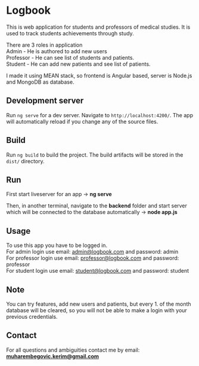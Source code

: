# Logbook

This is web application for students and professors of medical studies. It is used to track students achievements through study.

There are 3 roles in application<br>
Admin - He is authored to add new users<br> 
Professor - He can see list of students and patients.<br>
Student - He can add new patients and see list of patients.<br>

I made it using MEAN stack, so frontend is Angular based, server is Node.js and MongoDB as database.

## Development server

Run `ng serve` for a dev server. Navigate to `http://localhost:4200/`. The app will automatically reload if you change any of the source files.

## Build

Run `ng build` to build the project. The build artifacts will be stored in the `dist/` directory.

## Run

First start liveserver for an app ->
	**ng serve**

Then, in another terminal, navigate to the **backend** folder and start server which will be connected to the database automatically -> 
  **node app.js**

## Usage

To use this app you have to be logged in.<br>
For admin login use email: admin@logbook.com and password: admin <br>
For professor login use email: professor@logbook.com and password: professor <br>
For student login use email: student@logbook.com and password: student <br>

## Note

You can try features, add new users and patients, but every 1. of the month database will be cleared, so you will not be able to make a login with your previous credentials.

## Contact

For all questions and ambiguities contact me by email: **muharembegovic.kerim@gmail.com**
